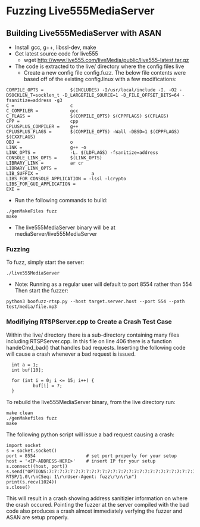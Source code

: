 # Fuzzing Live555MediaServer

## Building Live555MediaServer with ASAN
* Install gcc, g++, libssl-dev, make
* Get latest source code for live555
  * wget http://www.live555.com/liveMedia/public/live555-latest.tar.gz
* The code is extracted to the live/ directory where the config files live
  * Create a new config file config.fuzz.  The below file contents were based off of the existing config.linux with a few modifications:

```
COMPILE_OPTS =          $(INCLUDES) -I/usr/local/include -I. -O2 -DSOCKLEN_T=socklen_t -D_LARGEFILE_SOURCE=1 -D_FILE_OFFSET_BITS=64 -fsanitize=address -g3
C =                     c
C_COMPILER =            gcc
C_FLAGS =               $(COMPILE_OPTS) $(CPPFLAGS) $(CFLAGS)
CPP =                   cpp
CPLUSPLUS_COMPILER =    g++
CPLUSPLUS_FLAGS =       $(COMPILE_OPTS) -Wall -DBSD=1 $(CPPFLAGS) $(CXXFLAGS)
OBJ =                   o
LINK =                  g++ -o
LINK_OPTS =             -L. $(LDFLAGS) -fsanitize=address
CONSOLE_LINK_OPTS =     $(LINK_OPTS)
LIBRARY_LINK =          ar cr 
LIBRARY_LINK_OPTS =
LIB_SUFFIX =                    a
LIBS_FOR_CONSOLE_APPLICATION = -lssl -lcrypto
LIBS_FOR_GUI_APPLICATION =
EXE =
```

* Run the following commands to build:
```
./genMakeFiles fuzz
make
```
* The live555MediaServer binary will be at mediaServer/live555MediaServer

### Fuzzing
To fuzz, simply start the server:
```
./live555MediaServer
```
* Note: Running as a regular user will default to port 8554 rather than 554
Then start the fuzzer:
```
python3 boofuzz-rtsp.py --host target.server.host --port 554 --path test/media/file.mp3
```


### Modifiying RTSPServer.cpp to Create a Crash Test Case
Within the live/ directory there is a sub-directory containing many files including RTSPServer.cpp.  In this file on line 406 there is a function handeCmd_bad() that handles bad requests.  Inserting the following code will cause a crash whenever a bad request is issued.
```
  int a = 1;
  int buf[10];

  for (int i = 0; i <= 15; i++) {
          buf[i] = 7;
  }
```

To rebuild the live555MediaServer binary, from the live directory run:
```
make clean
./genMakefiles fuzz
make
```
The following python script will issue a bad request causing a crash:
```
import socket
s = socket.socket()
port = 8554                   # set port properly for your setup
host = '<IP-ADDRESS-HERE>'    # insert IP for your setup
s.connect((host, port))
s.send("OPTIONS:7:7:7:7:7:7:7:7:7:7:7:7:7:7:7:7:7:7:7:7:7:7:7:7:7:7:7:7:7:7:7:7:7:7:7:7:7:7:7:7:7:7:7:777777777777777777777777777777777777777777777777777777777777777777777777777777777777777777777777777777777777777777777777777777777777777777777777777:7:7:7:777777777777777777777 RTSP/1.0\r\nCSeq: 1\r\nUser-Agent: fuzz\r\n\r\n")
print(s.recv(1024))
s.close()
```

This will result in a crash showing address sanitizier information on where the crash occured.  Pointing the fuzzer at the server compiled with the bad code also produces a crash almost immediately verfying the fuzzer and ASAN are setup properly.
